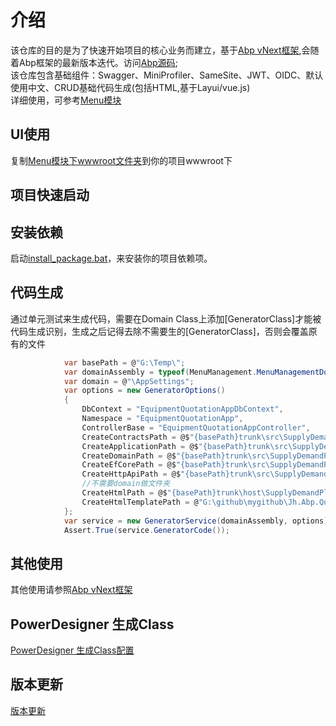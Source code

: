 # 介绍

该仓库的目的是为了快速开始项目的核心业务而建立，基于[Abp vNext框架](https://docs.abp.io/zh-Hans/abp/latest),会随着Abp框架的最新版本迭代。访问[Abp源码](https://github.com/abpframework);  
该仓库包含基础组件：Swagger、MiniProfiler、SameSite、JWT、OIDC、默认使用中文、CRUD基础代码生成(包括HTML,基于Layui/vue.js)  
详细使用，可参考[Menu模块](https://github.com/CaiJinHao/Jh.Abp.QuickComponents/tree/master/src/Menu)

## UI使用

复制[Menu模块下wwwroot文件夹](https://github.com/CaiJinHao/Jh.Abp.QuickComponents/tree/master/src/Menu/host/Jh.Abp.MenuManagement.HttpApi.Host/wwwroot)到你的项目wwwroot下

## 项目快速启动

## 安装依赖

启动[install_package.bat](https://github.com/CaiJinHao/Jh.Abp.QuickComponents/tree/master/src/Menu/install_package.bat)，来安装你的项目依赖项。

## 代码生成

通过单元测试来生成代码，需要在Domain Class上添加[GeneratorClass]才能被代码生成识别，生成之后记得去除不需要生的[GeneratorClass]，否则会覆盖原有的文件

```C#
            var basePath = @"G:\Temp\";
            var domainAssembly = typeof(MenuManagement.MenuManagementDomainModule).Assembly;
            var domain = @"\AppSettings";
            var options = new GeneratorOptions()
            {
                DbContext = "EquipmentQuotationAppDbContext",
                Namespace = "EquipmentQuotationApp",
                ControllerBase = "EquipmentQuotationAppController",
                CreateContractsPath = @$"{basePath}trunk\src\SupplyDemandPlatform.Application.Contracts{domain}",
                CreateApplicationPath = @$"{basePath}trunk\src\SupplyDemandPlatform.Application{domain}",
                CreateDomainPath = @$"{basePath}trunk\src\SupplyDemandPlatform.Domain{domain}",
                CreateEfCorePath = @$"{basePath}trunk\src\SupplyDemandPlatform.EntityFrameworkCore{domain}",
                CreateHttpApiPath = @$"{basePath}trunk\src\SupplyDemandPlatform.HttpApi\v1{domain}",
                //不需要domain做文件夹
                CreateHtmlPath = @$"{basePath}trunk\host\SupplyDemandPlatform.Web.Unified\wwwroot\main\view",
                CreateHtmlTemplatePath = @"G:\github\mygithub\Jh.Abp.QuickComponents\src\GeneratorCoding\Jh.SourceGenerator.Common\CodeBuilders\Html\Layui"
            };
            var service = new GeneratorService(domainAssembly, options);
            Assert.True(service.GeneratorCode());
```

## 其他使用

其他使用请参照[Abp vNext框架](https://docs.abp.io/zh-Hans/abp/latest)

## PowerDesigner 生成Class

[PowerDesigner 生成Class配置](https://github.com/CaiJinHao/Jh.Abp.QuickComponents/tree/master/powerdesigner.md)

## 版本更新

[版本更新](https://github.com/CaiJinHao/Jh.Abp.QuickComponents/tree/master/UpDateVersion.md)